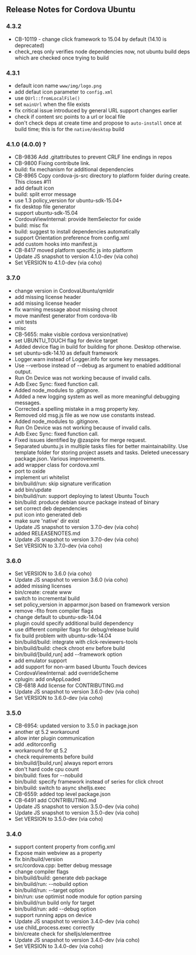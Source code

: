 <!--
#
# Licensed to the Apache Software Foundation (ASF) under one
# or more contributor license agreements.  See the NOTICE file
# distributed with this work for additional information
# regarding copyright ownership.  The ASF licenses this file
# to you under the Apache License, Version 2.0 (the
# "License"); you may not use this file except in compliance
# with the License.  You may obtain a copy of the License at
#
# http://www.apache.org/licenses/LICENSE-2.0
#
# Unless required by applicable law or agreed to in writing,
# software distributed under the License is distributed on an
# "AS IS" BASIS, WITHOUT WARRANTIES OR CONDITIONS OF ANY
#  KIND, either express or implied.  See the License for the
# specific language governing permissions and limitations
# under the License.
#
-->
## Release Notes for Cordova Ubuntu ##

### 4.3.2 ###

* CB-10119 - change click framework to 15.04 by default (14.10 is deprecated)
* check_reqs only verifies node dependencies now, not ubuntu build deps which
  are checked once trying to build

### 4.3.1 ###

* default icon name `www/img/logo.png`
* add defaut icon parameter to `config.xml`
* use `QUrl::fromLocalFile()`
* set `mainUrl` when the file exists
* fix critical issue introduced by general URL support changes earlier
* check if content src points to a url or local file
* don't check deps at create time and propose to `auto-install` once at build time; this is for the `native/desktop` build

### 4.1.0 (4.0.0) ? ###

* CB-9836 Add .gitattributes to prevent CRLF line endings in repos
* CB-9800 Fixing contribute link.
* build: fix mechanism for additional dependencies
* CB-8965 Copy cordova-js-src directory to platform folder during create. This closes #11
* add default icon
* build: split error message
* use 1.3 policy_version for ubuntu-sdk-15.04+
* fix desktop file generator
* support ubuntu-sdk-15.04
* CordovaViewInternal: provide ItemSelector for oxide
* build: misc fix
* build: suggest to install dependencies automatically
* support Orientation preference from config.xml
* add custom hooks into manifest.js
* CB-8417 moved platform specific js into platform
* Update JS snapshot to version 4.1.0-dev (via coho)
* Set VERSION to 4.1.0-dev (via coho)

### 3.7.0 ###

* change version in CordovaUbuntu/qmldir
* add missing license header
* add missing license header
* fix warning message about missing chroot
* move manifest generator from cordova-lib
* unit tests
* misc
* CB-5655: make visible cordova version(native)
* set UBUNTU_TOUCH flag for device target
* Added device flag in build for building for phone. Desktop otherwise.
* set ubuntu-sdk-14.10 as default framework
* Logger.warn instead of Logger.info for some key messages.
* Use --verbose instead of --debug as argument to enabled additional output.
* Run On Device was not working because of invalid calls.
* Adb Exec Sync: fixed function call.
* Added node_modules to .gitignore.
* Added a new logging system as well as more meaningful debugging messages.
* Corrected a spelling mistake in a msg property key.
* Removed old msg.js file as we now use constants instead.
* Added node_modules to .gitignore.
* Run On Device was not working because of invalid calls.
* Adb Exec Sync: fixed function call.
* Fixed issues identified by @zaspire for merge request.
* Separated ubuntu.js in multiple tasks files for better maintainability. Use template folder for storing project assets and tasks. Deleted unecessary package.json. Various improvements.
* add wrapper class for cordova.xml
* port to oxide
* implement uri whitelist
* bin/build/run: skip signature verification
* add bin/update
* bin/build/run: support deploying to latest Ubuntu Touch
* bin/build: produce debian source package instead of binary
* set correct deb dependencies
* put icon into generated deb
* make sure 'native' dir exist
* Update JS snapshot to version 3.7.0-dev (via coho)
* added RELEASENOTES.md
* Update JS snapshot to version 3.7.0-dev (via coho)
* Set VERSION to 3.7.0-dev (via coho)

### 3.6.0 ###

* Set VERSION to 3.6.0 (via coho)
* Update JS snapshot to version 3.6.0 (via coho)
* added missing licenses
* bin/create: create www
* switch to incremental build
* set policy_version in apparmor.json based on framework version
* remove -flto from compiler flags
* change default to ubuntu-sdk-14.04
* plugin could specify additional build dependency
* use different compiler flags for debug/release build
* fix build problem with ubuntu-sdk-14.04
* bin/build/build: integrate with click-reviewers-tools
* bin/build/build: check chroot env before build
* bin/build/[build,run] add --framework option
* add emulator support
* add support for non-arm based Ubuntu Touch devices
* CordovaViewInternal: add overrideScheme
* cplugin: add onAppLoaded
* CB-6818 Add license for CONTRIBUTING.md
* Update JS snapshot to version 3.6.0-dev (via coho)
* Set VERSION to 3.6.0-dev (via coho)

### 3.5.0 ###

* CB-6954: updated version to 3.5.0 in package.json
* another qt 5.2 workaround
* allow inter plugin communication
* add .editorconfig
* workaround for qt 5.2
* check requirements before build
* bin/build/[build,run] always report errors
* don't hard code cpu count
* bin/build: fixes for --nobuild
* bin/build: specify framework instead of series for click chroot
* bin/build: switch to async shelljs.exec
* CB-6559: added top level package.json
* CB-6491 add CONTRIBUTING.md
* Update JS snapshot to version 3.5.0-dev (via coho)
* Update JS snapshot to version 3.5.0-dev (via coho)
* Set VERSION to 3.5.0-dev (via coho)

### 3.4.0 ###

* support content property from config.xml
* Expose main webview as a property
* fix bin/build/version
* src/cordova.cpp: better debug message
* change compiler flags
* bin/build/build: generate deb package
* bin/build/run: --nobuild option
* bin/build/run: --target option
* bin/run: use optimist node module for option parsing
* bin/build/run build only for target
* bin/build/run: add --debug option
* support running apps on device
* Update JS snapshot to version 3.4.0-dev (via coho)
* use child_process.exec correctly
* bin/create check for shelljs/elementtree
* Update JS snapshot to version 3.4.0-dev (via coho)
* Set VERSION to 3.4.0-dev (via coho)

